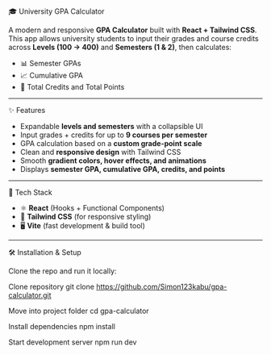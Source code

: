 🎓 University GPA Calculator

A modern and responsive **GPA Calculator** built with **React + Tailwind CSS**.  
This app allows university students to input their grades and course credits across **Levels (100 → 400)** and **Semesters (1 & 2)**, then calculates:

- 📊 Semester GPAs  
- 📈 Cumulative GPA  
- 🎯 Total Credits and Total Points  

---

✨ Features

- Expandable **levels and semesters** with a collapsible UI  
- Input grades + credits for up to **9 courses per semester**  
- GPA calculation based on a **custom grade-point scale**  
- Clean and **responsive design** with Tailwind CSS  
- Smooth **gradient colors, hover effects, and animations**  
- Displays **semester GPA, cumulative GPA, credits, and points**  

---

🚀 Tech Stack

- ⚛️ **React** (Hooks + Functional Components)  
- 🎨 **Tailwind CSS** (for responsive styling)  
- 🖥️ **Vite** (fast development & build tool)  

---

🛠️ Installation & Setup

Clone the repo and run it locally:

Clone repository
git clone https://github.com/Simon123kabu/gpa-calculator.git

Move into project folder
cd gpa-calculator

Install dependencies
npm install

Start development server
npm run dev

 
 
